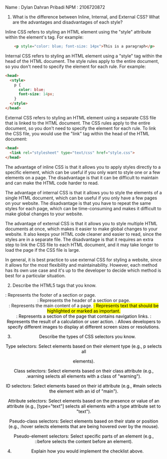 Name : Dylan Dahran Pribadi
NPM  : 2106720872

1. What is the difference between Inline, Internal, and External CSS? What are the advantages and disadvantages of each style?

Inline CSS refers to styling an HTML element using the "style" attribute within the element's tag. For example:

```html
    <p style="color: blue; font-size: 14px">This is a paragraph</p>
```

Internal CSS refers to styling an HTML element using a "style" tag within the head of the HTML document. The style rules apply to the entire document, so you don't need to specify the element for each rule. For example:

```html
<head>
  <style>
    p {
      color: blue;
      font-size: 14px;
    }
  </style>
</head>

```
External CSS refers to styling an HTML element using a separate CSS file that is linked to the HTML document. The CSS rules apply to the entire document, so you don't need to specify the element for each rule. To link the CSS file, you would use the "link" tag within the head of the HTML document:

```html
<head>
  <link rel="stylesheet" type="text/css" href="style.css">
</head>

```

The advantage of inline CSS is that it allows you to apply styles directly to a specific element, which can be useful if you only want to style one or a few elements on a page. The disadvantage is that it can be difficult to maintain and can make the HTML code harder to read.

The advantage of internal CSS is that it allows you to style the elements of a single HTML document, which can be useful if you only have a few pages on your website. The disadvantage is that you have to repeat the same styles for each page, which can be time-consuming and makes it difficult to make global changes to your website.

The advantage of external CSS is that it allows you to style multiple HTML documents at once, which makes it easier to make global changes to your website. It also keeps your HTML code cleaner and easier to read, since the styles are in a separate file. The disadvantage is that it requires an extra step to link the CSS file to each HTML document, and it may take longer to load the page if the CSS file is large.

In general, it is best practice to use external CSS for styling a website, since it allows for the most flexibility and maintainability. However, each method has its own use case and it's up to the developer to decide which method is best for a particular situation.

2. Describe the HTML5 tags that you know.

<footer>: Represents the footer of a section or page.
<header>: Represents the header of a section or page.
<main>: Represents the main content of a page.
<mark>: Represents text that should be highlighted or marked as important.
<nav>: Represents a section of the page that contains navigation links.
<output>: Represents the result of a calculation or user action.
<picture>: Allows developers to specify different images to display at different screen sizes or resolutions.

3. Describe the types of CSS selectors you know.

Type selectors: Select elements based on their element type (e.g., p selects all <p> elements).

Class selectors: Select elements based on their class attribute (e.g., .warning selects all elements with a class of "warning").

ID selectors: Select elements based on their id attribute (e.g., #main selects the element with an id of "main").

Attribute selectors: Select elements based on the presence or value of an attribute (e.g., [type="text"] selects all elements with a type attribute set to "text").

Pseudo-class selectors: Select elements based on their state or position (e.g., :hover selects elements that are being hovered over by the mouse).

Pseudo-element selectors: Select specific parts of an element (e.g., ::before selects the content before an element).

4. Explain how you would implement the checklist above.
